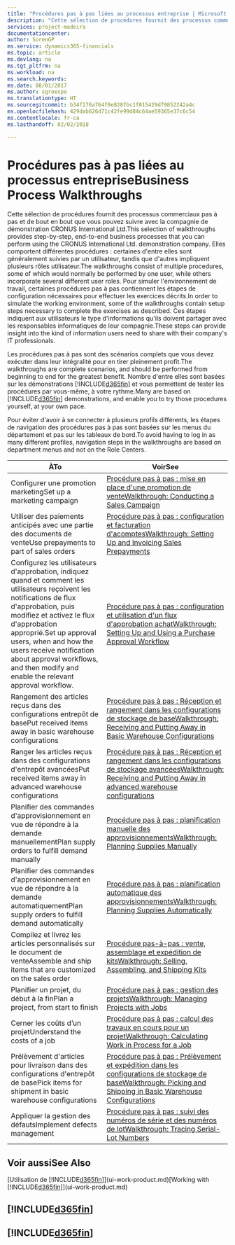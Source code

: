 ```yaml
---
title: "Procédures pas à pas liées au processus entreprise | Microsoft Docs"
description: "Cette sélection de procédures fournit des processus commerciaux pas à pas et de bout en bout que vous pouvez suivre avec la compagnie de démonstration CRONUS International Ltd. Elles comportent différentes procédures : certaines d'entre elles sont généralement suivies par un utilisateur, tandis que d'autres impliquent plusieurs rôles utilisateur. Pour simuler l'environnement de travail, certaines procédures pas à pas contiennent les étapes de configuration nécessaires pour effectuer les exercices décrits. Ces étapes indiquent aux utilisateurs le type d'informations qu'ils doivent partager avec les responsables informatiques de leur compagnie."
services: project-madeira
documentationcenter: 
author: SorenGP
ms.service: dynamics365-financials
ms.topic: article
ms.devlang: na
ms.tgt_pltfrm: na
ms.workload: na
ms.search.keywords: 
ms.date: 08/01/2017
ms.author: sgroespe
ms.translationtype: HT
ms.sourcegitcommit: b34f276a764f0e828fbc1f015429df9852242a4c
ms.openlocfilehash: 429dab626d71c42fe99d84c64ae59365e37c6c54
ms.contentlocale: fr-ca
ms.lasthandoff: 02/02/2018

---
```

# <a name="business-process-walkthroughs"></a><span data-ttu-id="e387b-106">Procédures pas à pas liées au processus entreprise</span><span class="sxs-lookup"><span data-stu-id="e387b-106">Business Process Walkthroughs</span></span>
<span data-ttu-id="e387b-107">Cette sélection de procédures fournit des processus commerciaux pas à pas et de bout en bout que vous pouvez suivre avec la compagnie de démonstration CRONUS International Ltd.</span><span class="sxs-lookup"><span data-stu-id="e387b-107">This selection of walkthroughs provides step-by-step, end-to-end business processes that you can perform using the CRONUS International Ltd. demonstration company.</span></span> <span data-ttu-id="e387b-108">Elles comportent différentes procédures : certaines d'entre elles sont généralement suivies par un utilisateur, tandis que d'autres impliquent plusieurs rôles utilisateur.</span><span class="sxs-lookup"><span data-stu-id="e387b-108">The walkthroughs consist of multiple procedures, some of which would normally be performed by one user, while others incorporate several different user roles.</span></span> <span data-ttu-id="e387b-109">Pour simuler l'environnement de travail, certaines procédures pas à pas contiennent les étapes de configuration nécessaires pour effectuer les exercices décrits.</span><span class="sxs-lookup"><span data-stu-id="e387b-109">In order to simulate the working environment, some of the walkthroughs contain setup steps necessary to complete the exercises as described.</span></span> <span data-ttu-id="e387b-110">Ces étapes indiquent aux utilisateurs le type d'informations qu'ils doivent partager avec les responsables informatiques de leur compagnie.</span><span class="sxs-lookup"><span data-stu-id="e387b-110">These steps can provide insight into the kind of information users need to share with their company's IT professionals.</span></span>  

 <span data-ttu-id="e387b-111">Les procédures pas à pas sont des scénarios complets que vous devez exécuter dans leur intégralité pour en tirer pleinement profit.</span><span class="sxs-lookup"><span data-stu-id="e387b-111">The walkthroughs are complete scenarios, and should be performed from beginning to end for the greatest benefit.</span></span> <span data-ttu-id="e387b-112">Nombre d'entre elles sont basées sur les démonstrations [!INCLUDE[d365fin](includes/d365fin_md.md)] et vous permettent de tester les procédures par vous-même, à votre rythme.</span><span class="sxs-lookup"><span data-stu-id="e387b-112">Many are based on [!INCLUDE[d365fin](includes/d365fin_md.md)] demonstrations, and enable you to try those procedures yourself, at your own pace.</span></span>  

 <span data-ttu-id="e387b-113">Pour éviter d'avoir à se connecter à plusieurs profils différents, les étapes de navigation des procédures pas à pas sont basées sur les menus du département et pas sur les tableaux de bord.</span><span class="sxs-lookup"><span data-stu-id="e387b-113">To avoid having to log in as many different profiles, navigation steps in the walkthroughs are based on department menus and not on the Role Centers.</span></span>  

|<span data-ttu-id="e387b-114">À</span><span class="sxs-lookup"><span data-stu-id="e387b-114">To</span></span>|<span data-ttu-id="e387b-115">Voir</span><span class="sxs-lookup"><span data-stu-id="e387b-115">See</span></span>|  
|--------|---------|  
|<span data-ttu-id="e387b-116">Configurer une promotion marketing</span><span class="sxs-lookup"><span data-stu-id="e387b-116">Set up a marketing campaign</span></span>|[<span data-ttu-id="e387b-117">Procédure pas à pas : mise en place d'une promotion de vente</span><span class="sxs-lookup"><span data-stu-id="e387b-117">Walkthrough: Conducting a Sales Campaign</span></span>](walkthrough-conducting-a-sales-campaign.md)|  
|<span data-ttu-id="e387b-118">Utiliser des paiements anticipés avec une partie des documents de vente</span><span class="sxs-lookup"><span data-stu-id="e387b-118">Use prepayments to part of sales orders</span></span>|[<span data-ttu-id="e387b-119">Procédure pas à pas : configuration et facturation d'acomptes</span><span class="sxs-lookup"><span data-stu-id="e387b-119">Walkthrough: Setting Up and Invoicing Sales Prepayments</span></span>](walkthrough-setting-up-and-invoicing-sales-prepayments.md)|  
|<span data-ttu-id="e387b-120">Configurez les utilisateurs d'approbation, indiquez quand et comment les utilisateurs reçoivent les notifications de flux d'approbation, puis modifiez et activez le flux d'approbation approprié.</span><span class="sxs-lookup"><span data-stu-id="e387b-120">Set up approval users, when and how the users receive notification about approval workflows, and then modify and enable the relevant approval workflow.</span></span>|[<span data-ttu-id="e387b-121">Procédure pas à pas : configuration et utilisation d'un flux d'approbation achat</span><span class="sxs-lookup"><span data-stu-id="e387b-121">Walkthrough: Setting Up and Using a Purchase Approval Workflow</span></span>](walkthrough-setting-up-and-using-a-purchase-approval-workflow.md)|  
|<span data-ttu-id="e387b-122">Rangement des articles reçus dans des configurations entrepôt de base</span><span class="sxs-lookup"><span data-stu-id="e387b-122">Put received items away in basic warehouse configurations</span></span>|[<span data-ttu-id="e387b-123">Procédure pas à pas : Réception et rangement dans les configurations de stockage de base</span><span class="sxs-lookup"><span data-stu-id="e387b-123">Walkthrough: Receiving and Putting Away in Basic Warehouse Configurations</span></span>](walkthrough-receiving-and-putting-away-in-basic-warehousing.md)|  
|<span data-ttu-id="e387b-124">Ranger les articles reçus dans des configurations d'entrepôt avancées</span><span class="sxs-lookup"><span data-stu-id="e387b-124">Put received items away in advanced warehouse configurations</span></span>|[<span data-ttu-id="e387b-125">Procédure pas à pas : Réception et rangement dans les configurations de stockage avancées</span><span class="sxs-lookup"><span data-stu-id="e387b-125">Walkthrough: Receiving and Putting Away in advanced warehouse configurations</span></span>](walkthrough-receiving-and-putting-away-in-advanced-warehousing.md)|  
|<span data-ttu-id="e387b-126">Planifier des commandes d'approvisionnement en vue de répondre à la demande manuellement</span><span class="sxs-lookup"><span data-stu-id="e387b-126">Plan supply orders to fulfill demand manually</span></span>|[<span data-ttu-id="e387b-127">Procédure pas à pas : planification manuelle des approvisionnements</span><span class="sxs-lookup"><span data-stu-id="e387b-127">Walkthrough: Planning Supplies Manually</span></span>](walkthrough-planning-supplies-manually.md)|  
|<span data-ttu-id="e387b-128">Planifier des commandes d'approvisionnement en vue de répondre à la demande automatiquement</span><span class="sxs-lookup"><span data-stu-id="e387b-128">Plan supply orders to fulfill demand automatically</span></span>|[<span data-ttu-id="e387b-129">Procédure pas à pas : planification automatique des approvisionnements</span><span class="sxs-lookup"><span data-stu-id="e387b-129">Walkthrough: Planning Supplies Automatically</span></span>](walkthrough-planning-supplies-automatically.md)|  
|<span data-ttu-id="e387b-130">Compilez et livrez les articles personnalisés sur le document de vente</span><span class="sxs-lookup"><span data-stu-id="e387b-130">Assemble and ship items that are customized on the sales order</span></span>|[<span data-ttu-id="e387b-131">Procédure pas-à-pas : vente, assemblage et expédition de kits</span><span class="sxs-lookup"><span data-stu-id="e387b-131">Walkthrough: Selling, Assembling, and Shipping Kits</span></span>](walkthrough-selling-assembling-and-shipping-kits.md)|  
|<span data-ttu-id="e387b-132">Planifier un projet, du début à la fin</span><span class="sxs-lookup"><span data-stu-id="e387b-132">Plan a project, from start to finish</span></span>|[<span data-ttu-id="e387b-133">Procédure pas à pas : gestion des projets</span><span class="sxs-lookup"><span data-stu-id="e387b-133">Walkthrough: Managing Projects with Jobs</span></span>](walkthrough-managing-projects-with-jobs.md)|  
|<span data-ttu-id="e387b-134">Cerner les coûts d’un projet</span><span class="sxs-lookup"><span data-stu-id="e387b-134">Understand the costs of a job</span></span>|[<span data-ttu-id="e387b-135">Procédure pas à pas : calcul des travaux en cours pour un projet</span><span class="sxs-lookup"><span data-stu-id="e387b-135">Walkthrough: Calculating Work in Process for a Job</span></span>](walkthrough-calculating-work-in-process-for-a-job.md)|  
|<span data-ttu-id="e387b-136">Prélèvement d'articles pour livraison dans des configurations d'entrepôt de base</span><span class="sxs-lookup"><span data-stu-id="e387b-136">Pick items for shipment in basic warehouse configurations</span></span>|[<span data-ttu-id="e387b-137">Procédure pas à pas : Prélèvement et expédition dans les configurations de stockage de base</span><span class="sxs-lookup"><span data-stu-id="e387b-137">Walkthrough: Picking and Shipping in Basic Warehouse Configurations</span></span>](walkthrough-picking-and-shipping-in-basic-warehousing.md)|  
|<span data-ttu-id="e387b-138">Appliquer la gestion des défauts</span><span class="sxs-lookup"><span data-stu-id="e387b-138">Implement defects management</span></span>|[<span data-ttu-id="e387b-139">Procédure pas à pas : suivi des numéros de série et des numéros de lot</span><span class="sxs-lookup"><span data-stu-id="e387b-139">Walkthrough: Tracing Serial-Lot Numbers</span></span>](walkthrough-tracing-serial-lot-numbers.md)|  

## <a name="see-also"></a><span data-ttu-id="e387b-140">Voir aussi</span><span class="sxs-lookup"><span data-stu-id="e387b-140">See Also</span></span>
<span data-ttu-id="e387b-141">[Utilisation de [!INCLUDE[d365fin](includes/d365fin_md.md)]](ui-work-product.md)</span><span class="sxs-lookup"><span data-stu-id="e387b-141">[Working with [!INCLUDE[d365fin](includes/d365fin_md.md)]](ui-work-product.md)</span></span>  

## [!INCLUDE[d365fin](includes/free_trial_md.md)]  
## [!INCLUDE[d365fin](includes/training_link_md.md)]

